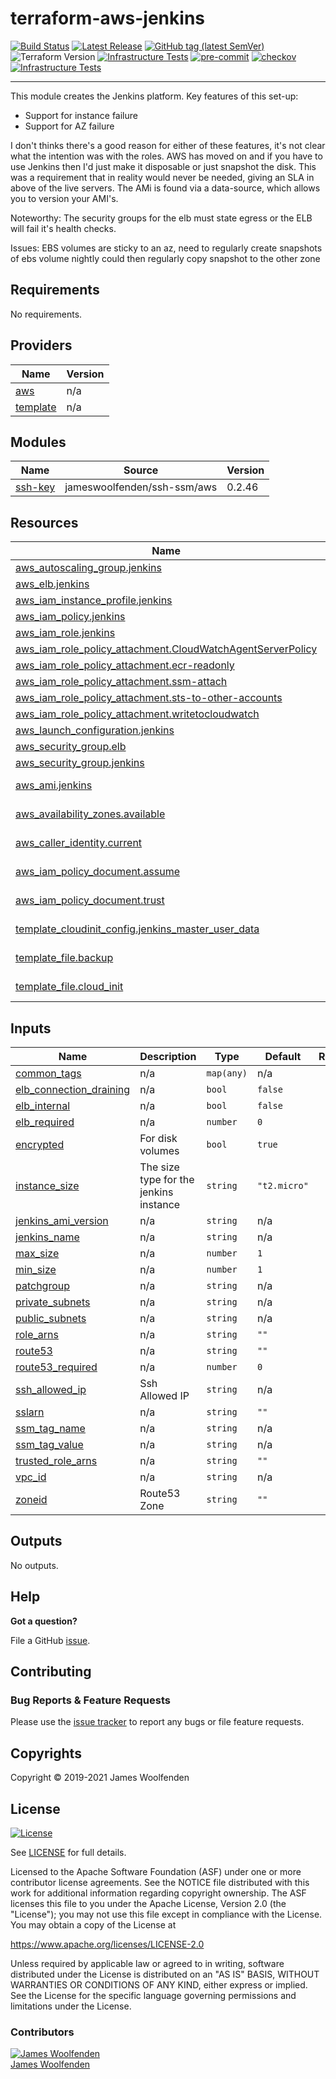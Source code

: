 # terraform-aws-jenkins

[![Build Status](https://github.com/JamesWoolfenden/terraform-aws-Jenkins/workflows/Verify%20and%20Bump/badge.svg?branch=master)](https://github.com/JamesWoolfenden/terraform-aws-Jenkins)
[![Latest Release](https://img.shields.io/github/release/JamesWoolfenden/terraform-aws-Jenkins.svg)](https://github.com/JamesWoolfenden/terraform-aws-Jenkins/releases/latest)
[![GitHub tag (latest SemVer)](https://img.shields.io/github/tag/JamesWoolfenden/terraform-aws-jenkins.svg?label=latest)](https://github.com/JamesWoolfenden/terraform-aws-jenkins/releases/latest)
![Terraform Version](https://img.shields.io/badge/tf-%3E%3D0.14.0-blue.svg)
[![Infrastructure Tests](https://www.bridgecrew.cloud/badges/github/JamesWoolfenden/terraform-aws-jenkins/cis_aws)](https://www.bridgecrew.cloud/link/badge?vcs=github&fullRepo=JamesWoolfenden%2Fterraform-aws-jenkins&benchmark=CIS+AWS+V1.2)
[![pre-commit](https://img.shields.io/badge/pre--commit-enabled-brightgreen?logo=pre-commit&logoColor=white)](https://github.com/pre-commit/pre-commit)
[![checkov](https://img.shields.io/badge/checkov-verified-brightgreen)](https://www.checkov.io/)
[![Infrastructure Tests](https://www.bridgecrew.cloud/badges/github/jameswoolfenden/terraform-aws-jenkins/general)](https://www.bridgecrew.cloud/link/badge?vcs=github&fullRepo=JamesWoolfenden%2Fterraform-aws-jenkins&benchmark=INFRASTRUCTURE+SECURITY)

---

This module creates the Jenkins platform.
Key features of this set-up:

- Support for instance failure
- Support for AZ failure

I don't thinks there's a good reason for either of these features, it's not clear what the intention was with the roles. AWS has moved on and if you have to use Jenkins
then I'd just make it disposable or just snapshot the disk. This was a requirement that in reality would never be needed, giving an SLA in above of the live servers.
The AMi is found via a data-source, which allows you to version your AMI's.

Noteworthy:
The security groups for the elb must state egress or the ELB will fail it's health checks.

Issues:
EBS volumes are sticky to an az, need to regularly create snapshots of ebs volume nightly
could then regularly copy snapshot to the other zone

<!-- BEGINNING OF PRE-COMMIT-TERRAFORM DOCS HOOK -->
## Requirements

No requirements.

## Providers

| Name | Version |
|------|---------|
| <a name="provider_aws"></a> [aws](#provider\_aws) | n/a |
| <a name="provider_template"></a> [template](#provider\_template) | n/a |

## Modules

| Name | Source | Version |
|------|--------|---------|
| <a name="module_ssh-key"></a> [ssh-key](#module\_ssh-key) | jameswoolfenden/ssh-ssm/aws | 0.2.46 |

## Resources

| Name | Type |
|------|------|
| [aws_autoscaling_group.jenkins](https://registry.terraform.io/providers/hashicorp/aws/latest/docs/resources/autoscaling_group) | resource |
| [aws_elb.jenkins](https://registry.terraform.io/providers/hashicorp/aws/latest/docs/resources/elb) | resource |
| [aws_iam_instance_profile.jenkins](https://registry.terraform.io/providers/hashicorp/aws/latest/docs/resources/iam_instance_profile) | resource |
| [aws_iam_policy.jenkins](https://registry.terraform.io/providers/hashicorp/aws/latest/docs/resources/iam_policy) | resource |
| [aws_iam_role.jenkins](https://registry.terraform.io/providers/hashicorp/aws/latest/docs/resources/iam_role) | resource |
| [aws_iam_role_policy_attachment.CloudWatchAgentServerPolicy](https://registry.terraform.io/providers/hashicorp/aws/latest/docs/resources/iam_role_policy_attachment) | resource |
| [aws_iam_role_policy_attachment.ecr-readonly](https://registry.terraform.io/providers/hashicorp/aws/latest/docs/resources/iam_role_policy_attachment) | resource |
| [aws_iam_role_policy_attachment.ssm-attach](https://registry.terraform.io/providers/hashicorp/aws/latest/docs/resources/iam_role_policy_attachment) | resource |
| [aws_iam_role_policy_attachment.sts-to-other-accounts](https://registry.terraform.io/providers/hashicorp/aws/latest/docs/resources/iam_role_policy_attachment) | resource |
| [aws_iam_role_policy_attachment.writetocloudwatch](https://registry.terraform.io/providers/hashicorp/aws/latest/docs/resources/iam_role_policy_attachment) | resource |
| [aws_launch_configuration.jenkins](https://registry.terraform.io/providers/hashicorp/aws/latest/docs/resources/launch_configuration) | resource |
| [aws_security_group.elb](https://registry.terraform.io/providers/hashicorp/aws/latest/docs/resources/security_group) | resource |
| [aws_security_group.jenkins](https://registry.terraform.io/providers/hashicorp/aws/latest/docs/resources/security_group) | resource |
| [aws_ami.jenkins](https://registry.terraform.io/providers/hashicorp/aws/latest/docs/data-sources/ami) | data source |
| [aws_availability_zones.available](https://registry.terraform.io/providers/hashicorp/aws/latest/docs/data-sources/availability_zones) | data source |
| [aws_caller_identity.current](https://registry.terraform.io/providers/hashicorp/aws/latest/docs/data-sources/caller_identity) | data source |
| [aws_iam_policy_document.assume](https://registry.terraform.io/providers/hashicorp/aws/latest/docs/data-sources/iam_policy_document) | data source |
| [aws_iam_policy_document.trust](https://registry.terraform.io/providers/hashicorp/aws/latest/docs/data-sources/iam_policy_document) | data source |
| [template_cloudinit_config.jenkins_master_user_data](https://registry.terraform.io/providers/hashicorp/template/latest/docs/data-sources/cloudinit_config) | data source |
| [template_file.backup](https://registry.terraform.io/providers/hashicorp/template/latest/docs/data-sources/file) | data source |
| [template_file.cloud_init](https://registry.terraform.io/providers/hashicorp/template/latest/docs/data-sources/file) | data source |

## Inputs

| Name | Description | Type | Default | Required |
|------|-------------|------|---------|:--------:|
| <a name="input_common_tags"></a> [common\_tags](#input\_common\_tags) | n/a | `map(any)` | n/a | yes |
| <a name="input_elb_connection_draining"></a> [elb\_connection\_draining](#input\_elb\_connection\_draining) | n/a | `bool` | `false` | no |
| <a name="input_elb_internal"></a> [elb\_internal](#input\_elb\_internal) | n/a | `bool` | `false` | no |
| <a name="input_elb_required"></a> [elb\_required](#input\_elb\_required) | n/a | `number` | `0` | no |
| <a name="input_encrypted"></a> [encrypted](#input\_encrypted) | For disk volumes | `bool` | `true` | no |
| <a name="input_instance_size"></a> [instance\_size](#input\_instance\_size) | The size type for the jenkins instance | `string` | `"t2.micro"` | no |
| <a name="input_jenkins_ami_version"></a> [jenkins\_ami\_version](#input\_jenkins\_ami\_version) | n/a | `string` | n/a | yes |
| <a name="input_jenkins_name"></a> [jenkins\_name](#input\_jenkins\_name) | n/a | `string` | n/a | yes |
| <a name="input_max_size"></a> [max\_size](#input\_max\_size) | n/a | `number` | `1` | no |
| <a name="input_min_size"></a> [min\_size](#input\_min\_size) | n/a | `number` | `1` | no |
| <a name="input_patchgroup"></a> [patchgroup](#input\_patchgroup) | n/a | `string` | n/a | yes |
| <a name="input_private_subnets"></a> [private\_subnets](#input\_private\_subnets) | n/a | `string` | n/a | yes |
| <a name="input_public_subnets"></a> [public\_subnets](#input\_public\_subnets) | n/a | `string` | n/a | yes |
| <a name="input_role_arns"></a> [role\_arns](#input\_role\_arns) | n/a | `string` | `""` | no |
| <a name="input_route53"></a> [route53](#input\_route53) | n/a | `string` | `""` | no |
| <a name="input_route53_required"></a> [route53\_required](#input\_route53\_required) | n/a | `number` | `0` | no |
| <a name="input_ssh_allowed_ip"></a> [ssh\_allowed\_ip](#input\_ssh\_allowed\_ip) | Ssh Allowed IP | `string` | n/a | yes |
| <a name="input_sslarn"></a> [sslarn](#input\_sslarn) | n/a | `string` | `""` | no |
| <a name="input_ssm_tag_name"></a> [ssm\_tag\_name](#input\_ssm\_tag\_name) | n/a | `string` | n/a | yes |
| <a name="input_ssm_tag_value"></a> [ssm\_tag\_value](#input\_ssm\_tag\_value) | n/a | `string` | n/a | yes |
| <a name="input_trusted_role_arns"></a> [trusted\_role\_arns](#input\_trusted\_role\_arns) | n/a | `string` | `""` | no |
| <a name="input_vpc_id"></a> [vpc\_id](#input\_vpc\_id) | n/a | `string` | n/a | yes |
| <a name="input_zoneid"></a> [zoneid](#input\_zoneid) | Route53 Zone | `string` | `""` | no |

## Outputs

No outputs.
<!-- END OF PRE-COMMIT-TERRAFORM DOCS HOOK -->

## Help

**Got a question?**

File a GitHub [issue](https://github.com/JamesWoolfenden/terraform-aws-jenkins/issues).

## Contributing

### Bug Reports & Feature Requests

Please use the [issue tracker](https://github.com/JamesWoolfenden/terraform-aws-jenkins/issues) to report any bugs or file feature requests.

## Copyrights

Copyright © 2019-2021 James Woolfenden

## License

[![License](https://img.shields.io/badge/License-Apache%202.0-blue.svg)](https://opensource.org/licenses/Apache-2.0)

See [LICENSE](LICENSE) for full details.

Licensed to the Apache Software Foundation (ASF) under one
or more contributor license agreements. See the NOTICE file
distributed with this work for additional information
regarding copyright ownership. The ASF licenses this file
to you under the Apache License, Version 2.0 (the
"License"); you may not use this file except in compliance
with the License. You may obtain a copy of the License at

<https://www.apache.org/licenses/LICENSE-2.0>

Unless required by applicable law or agreed to in writing,
software distributed under the License is distributed on an
"AS IS" BASIS, WITHOUT WARRANTIES OR CONDITIONS OF ANY
KIND, either express or implied. See the License for the
specific language governing permissions and limitations
under the License.

### Contributors

[![James Woolfenden][jameswoolfenden_avatar]][jameswoolfenden_homepage]<br/>[James Woolfenden][jameswoolfenden_homepage]

[jameswoolfenden_homepage]: https://github.com/jameswoolfenden
[jameswoolfenden_avatar]: https://github.com/jameswoolfenden.png?size=150
[github]: https://github.com/jameswoolfenden
[linkedin]: https://www.linkedin.com/in/jameswoolfenden/
[twitter]: https://twitter.com/JimWoolfenden
[share_twitter]: https://twitter.com/intent/tweet/?text=terraform-aws-jenkins&url=https://github.com/JamesWoolfenden/terraform-aws-jenkins
[share_linkedin]: https://www.linkedin.com/shareArticle?mini=true&title=terraform-aws-jenkins&url=https://github.com/JamesWoolfenden/terraform-aws-jenkins
[share_reddit]: https://reddit.com/submit/?url=https://github.com/JamesWoolfenden/terraform-aws-jenkins
[share_facebook]: https://facebook.com/sharer/sharer.php?u=https://github.com/JamesWoolfenden/terraform-aws-jenkins
[share_email]: mailto:?subject=terraform-aws-jenkins&body=https://github.com/JamesWoolfenden/terraform-aws-jenkins
